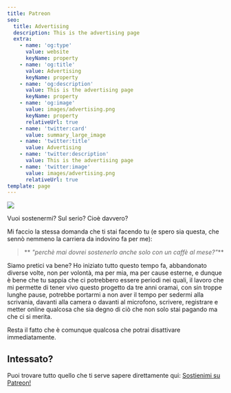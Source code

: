 ```yaml
---
title: Patreon
seo:
  title: Advertising
  description: This is the advertising page
  extra:
    - name: 'og:type'
      value: website
      keyName: property
    - name: 'og:title'
      value: Advertising
      keyName: property
    - name: 'og:description'
      value: This is the advertising page
      keyName: property
    - name: 'og:image'
      value: images/advertising.png
      keyName: property
      relativeUrl: true
    - name: 'twitter:card'
      value: summary_large_image
    - name: 'twitter:title'
      value: Advertising
    - name: 'twitter:description'
      value: This is the advertising page
    - name: 'twitter:image'
      value: images/advertising.png
      relativeUrl: true
template: page
---
```

![](images/966BC436-1640-4764-BAED-987DE1908C322021-11-21\_16-12-57\_907-cd7c78d3.jpeg)

Vuoi sostenermi? Sul serio? Cioè davvero?

Mi faccio la stessa domanda che ti stai facendo tu (e spero sia questa, che sennò nemmeno la carriera da indovino fa per me):

> **
> *"perchè mai dovrei sostenerlo anche solo con un caffè al mese?"***


Siamo pretici va bene?
Ho iniziato tutto questo tempo fa, abbandonato diverse volte, non per volontà, ma per mia, ma per cause esterne, e dunque è bene che tu sappia che ci potrebbero essere periodi nei quali, il lavoro che mi permette di tener vivo questo progetto da tre anni oramai, con sin troppe lunghe pause, potrebbe portarmi a non aver il tempo per sedermi alla scrivania, davanti alla camera o davanti al microfono, scrivere, registrare e metter online 
qualcosa che sia degno di ciò che non solo stai pagando ma che ci si merita.

Resta il fatto che è comunque qualcosa che potrai disattivare immediatamente.



## Intessato?

Puoi trovare tutto quello che ti serve sapere direttamente qui: [Sostienimi su Patreon!](https://www.patreon.com/ilcalderone)
